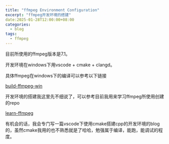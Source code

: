 ```yaml
---
title: "ffmpeg Environment Configuration"
excerpt: "ffmpeg开发环境的搭建"
date:2025-01-28T12:00:00+08:00
categories:
  - blog
tags:
  - ffmpeg
---
```


目前所使用的ffmpeg版本是7.1。

开发环境在windows下用vscode + cmake + clangd。

具体ffmpeg在windows下的编译可以参考以下链接

[build-ffmpeg-win][build-ffmpeg-win]

开发环境的搭建我这里先不细说了，可以参考目前我用来学习ffmpeg所使用创建的repo

[learn-ffmpeg][learn-ffmpeg]

有机会的话，我会专门写一篇vscode下使用cmake搭建cpp的开发环境的blog的，虽然cmake我用的也不熟悉就是了哈哈，勉强属于编译，能跑，能调试的程度。

<!-- link -->
[build-ffmpeg-win]: https://stackoverflow.com/questions/41358478/is-it-possible-to-build-ffmpeg-x64-on-windows
[learn-ffmpeg]: https://github.com/Myc123abc/learn-ffmpeg